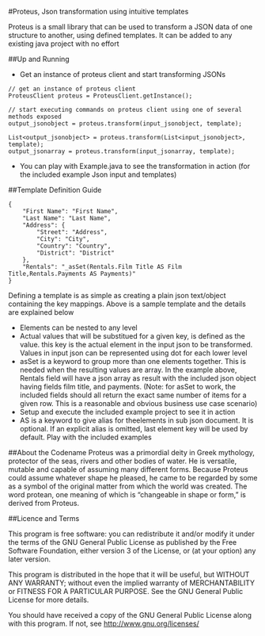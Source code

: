 #Proteus, Json transformation using intuitive templates


Proteus is a small library that can be used to transform a JSON data of one structure to another, using defined templates. It can be added to any existing java project with no effort


##Up and Running

- Get an instance of proteus client and start transforming JSONs
```
// get an instance of proteus client
ProteusClient proteus = ProteusClient.getInstance();

// start executing commands on proteus client using one of several methods exposed
output_jsonobject = proteus.transform(input_jsonobject, template);

List<output_jsonobject> = proteus.transform(List<input_jsonobject>, template);
output_jsonarray = proteus.transform(input_jsonarray, template);
```

- You can play with Example.java to see the transformation in action (for the included example Json input and templates)


##Template Definition Guide

```
{
	"First Name": "First Name",
	"Last Name": "Last Name",
	"Address": {
		"Street": "Address",
		"City": "City",
		"Country": "Country",
		"District": "District"
	},
	"Rentals": "_asSet(Rentals.Film Title AS Film Title,Rentals.Payments AS Payments)"
}
```

Defining a template is as simple as creating a plain json text/object containing the key mappings. Above is a sample template and the details are explained below

- Elements can be nested to any level
- Actual values that will be substitued for a given key, is defined as the value. this key is the actual element in the input json to be transformed. Values in input json can be represented using dot for each lower level
- asSet is a keyword to group more than one elements together. This is needed when the resulting values are array. In the example above, Rentals field will have a json array as result with the included json object having fields film title, and payments. (Note: for asSet to work, the included fields should all return the exact same number of items for a given row. This is a reasonable and obvious  business use case scenario) 
- Setup and execute the included example project to see it in action
- AS is a keyword to give alias for theelements in sub json document. It is optional. If an explicit alias is omitted, last element key will be used by default. Play with the included examples


##About the Codename
Proteus was a primordial deity in Greek mythology, protector of the seas, rivers and other bodies of water. He is versatile, mutable and capable of assuming many different forms. Because Proteus could assume whatever shape he pleased, he came to be regarded by some as a symbol of the original matter from which the world was created. The word protean, one meaning of which is “changeable in shape or form,” is derived from Proteus.

##Licence and Terms

This program is free software: you can redistribute it and/or modify it under the terms of the GNU General Public License as published by the Free Software Foundation, either version 3 of the License, or (at your option) any later version.
 
 This program is distributed in the hope that it will be useful, but WITHOUT ANY WARRANTY; without even the implied warranty of MERCHANTABILITY or FITNESS FOR A PARTICULAR PURPOSE.  See the GNU General Public License for more details.
 
 You should have received a copy of the GNU General Public License along with this program.  If not, see <http://www.gnu.org/licenses/>